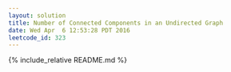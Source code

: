 ```yaml
---
layout: solution
title: Number of Connected Components in an Undirected Graph
date: Wed Apr  6 12:53:28 PDT 2016
leetcode_id: 323
---
```

{% include_relative README.md %}
